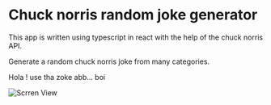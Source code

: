 # Chuck norris random joke generator

This app is written using typescript in react with the help of the chuck norris API.

Generate a random chuck norris joke from many categories.

Hola ! use tha zoke abb... boi

![Scrren View](../ty-shopping-cart/src/assets/Screenshot.png "Screen View")
